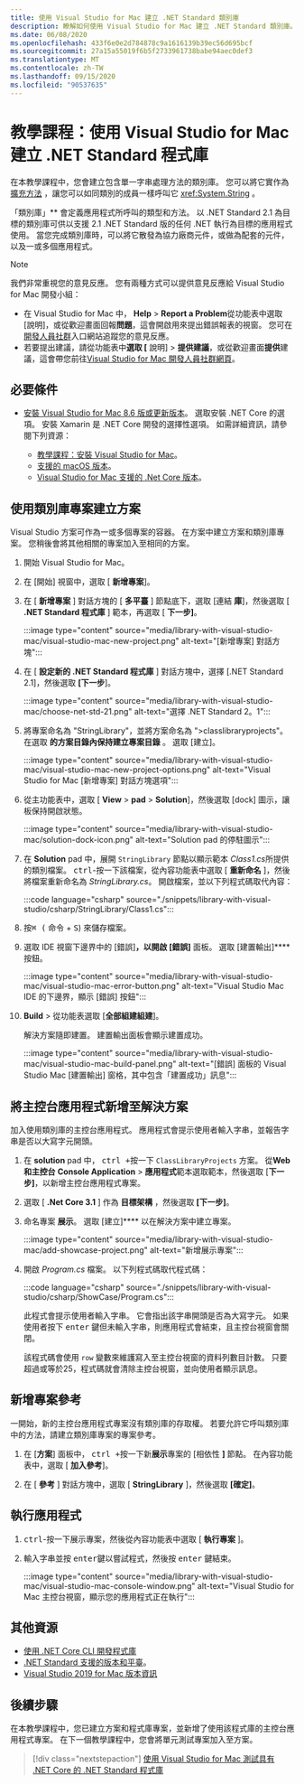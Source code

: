 ```yaml
---
title: 使用 Visual Studio for Mac 建立 .NET Standard 類別庫
description: 瞭解如何使用 Visual Studio for Mac 建立 .NET Standard 類別庫。
ms.date: 06/08/2020
ms.openlocfilehash: 433f6e0e2d784878c9a1616139b39ec56d695bcf
ms.sourcegitcommit: 27a15a55019f6b5f2733961738babe94aec0def3
ms.translationtype: MT
ms.contentlocale: zh-TW
ms.lasthandoff: 09/15/2020
ms.locfileid: "90537635"
---
```

# <a name="tutorial-create-a-net-standard-library-using-visual-studio-for-mac"></a>教學課程：使用 Visual Studio for Mac 建立 .NET Standard 程式庫

在本教學課程中，您會建立包含單一字串處理方法的類別庫。 您可以將它實作為 [擴充方法](../../csharp/programming-guide/classes-and-structs/extension-methods.md) ，讓您可以如同類別的成員一樣呼叫它 <xref:System.String> 。

「類別庫」** 會定義應用程式所呼叫的類型和方法。 以 .NET Standard 2.1 為目標的類別庫可供以支援 2.1 .NET Standard 版的任何 .NET 執行為目標的應用程式使用。 當您完成類別庫時，可以將它散發為協力廠商元件，或做為配套的元件，以及一或多個應用程式。

> [!NOTE]
> 我們非常重視您的意見反應。 您有兩種方式可以提供意見反應給 Visual Studio for Mac 開發小組：
>
> - 在 Visual Studio for Mac 中， **Help**  >  **Report a Problem**從功能表中選取 [說明]，或從歡迎畫面回報**問題**，這會開啟用來提出錯誤報表的視窗。 您可在[開發人員社群](https://developercommunity.visualstudio.com/spaces/41/index.html)入口網站追蹤您的意見反應。
> - 若要提出建議，請從功能表中**選取 [** 說明]  >  **提供建議**，或從歡迎畫面**提供**建議，這會帶您前往[Visual Studio for Mac 開發人員社群網頁](https://developercommunity.visualstudio.com/content/idea/post.html?space=41)。

## <a name="prerequisites"></a>必要條件

* [安裝 Visual Studio for Mac 8.6 版或更新版本](https://visualstudio.microsoft.com/vs/mac/?utm_medium=microsoft&utm_source=docs.microsoft.com&utm_campaign=inline+link)。 選取安裝 .NET Core 的選項。 安裝 Xamarin 是 .NET Core 開發的選擇性選項。 如需詳細資訊，請參閱下列資源：

  * [教學課程：安裝 Visual Studio for Mac](/visualstudio/mac/installation)。
  * [支援的 macOS 版本](../install/macos.md)。
  * [Visual Studio for Mac 支援的 .Net Core 版本](/visualstudio/mac/net-core-support)。

## <a name="create-a-solution-with-a-class-library-project"></a>使用類別庫專案建立方案

Visual Studio 方案可作為一或多個專案的容器。 在方案中建立方案和類別庫專案。 您稍後會將其他相關的專案加入至相同的方案。

1. 開始 Visual Studio for Mac。

1. 在 [開始] 視窗中，選取 [ **新增專案**]。

1. 在 [ **新增專案** ] 對話方塊的 [ **多平臺** ] 節點底下，選取 [連結 **庫**]，然後選取 [ **.NET Standard 程式庫** ] 範本，再選取 [ **下一步]**。

   :::image type="content" source="media/library-with-visual-studio-mac/visual-studio-mac-new-project.png" alt-text="[新增專案] 對話方塊":::

1. 在 [ **設定新的 .NET Standard 程式庫** ] 對話方塊中，選擇 [.NET Standard 2.1]，然後選取 **[下一步**]。

   :::image type="content" source="media/library-with-visual-studio-mac/choose-net-std-21.png" alt-text="選擇 .NET Standard 2。1":::

1. 將專案命名為 "StringLibrary"，並將方案命名為 ">classlibraryprojects"。 在選取 **的方案目錄內保持建立專案目錄** 。 選取 [建立]。

   :::image type="content" source="media/library-with-visual-studio-mac/visual-studio-mac-new-project-options.png" alt-text="Visual Studio for Mac [新增專案] 對話方塊選項":::

1. 從主功能表中，選取 [ **View**  >  **pad**  >  **Solution**]，然後選取 [dock] 圖示，讓板保持開啟狀態。

   :::image type="content" source="media/library-with-visual-studio-mac/solution-dock-icon.png" alt-text="Solution pad 的停駐圖示":::

1. 在 **Solution** pad 中，展開 `StringLibrary` 節點以顯示範本 *Class1.cs*所提供的類別檔案。 <kbd>ctrl</kbd>-按一下該檔案，從內容功能表中選取 [ **重新命名** ]，然後將檔案重新命名為 *StringLibrary.cs*。 開啟檔案，並以下列程式碼取代內容：

   :::code language="csharp" source="./snippets/library-with-visual-studio/csharp/StringLibrary/Class1.cs":::

1. 按<kbd>⌘</kbd><kbd> (</kbd> <kbd>命令</kbd> + <kbd>S</kbd>) 來儲存檔案。

1. 選取 IDE 視窗下邊界中的 [錯誤]****，以開啟 [錯誤]**** 面板。 選取 [建置輸出]**** 按鈕。

   :::image type="content" source="media/library-with-visual-studio-mac/visual-studio-mac-error-button.png" alt-text="Visual Studio Mac IDE 的下邊界，顯示 [錯誤] 按鈕":::

1. **Build**  >  從功能表選取 [**全部組建組建**]。

   解決方案隨即建置。 建置輸出面板會顯示建置成功。

   :::image type="content" source="media/library-with-visual-studio-mac/visual-studio-mac-build-panel.png" alt-text="[錯誤] 面板的 Visual Studio Mac [建置輸出] 窗格，其中包含「建置成功」訊息":::

## <a name="add-a-console-app-to-the-solution"></a>將主控台應用程式新增至解決方案

加入使用類別庫的主控台應用程式。 應用程式會提示使用者輸入字串，並報告字串是否以大寫字元開頭。

1. 在 **solution** pad 中， <kbd>ctrl +</kbd>按一下 `ClassLibraryProjects` 方案。 從**Web 和主控台** **Console Application**  >  **應用程式**範本選取範本，然後選取 [**下一步]**，以新增主控台應用程式專案。

1. 選取 [ **.Net Core 3.1** ] 作為 **目標架構** ，然後選取 **[下一步]**。

1. 命名專案 **展示**。 選取 [建立]**** 以在解決方案中建立專案。

   :::image type="content" source="media/library-with-visual-studio-mac/add-showcase-project.png" alt-text="新增展示專案":::

1. 開啟 *Program.cs* 檔案。 以下列程式碼取代程式碼：

   :::code language="csharp" source="./snippets/library-with-visual-studio/csharp/ShowCase/Program.cs":::

   此程式會提示使用者輸入字串。 它會指出該字串開頭是否為大寫字元。 如果使用者按下 <kbd>enter</kbd> 鍵但未輸入字串，則應用程式會結束，且主控台視窗會關閉。

   該程式碼會使用 `row` 變數來維護寫入至主控台視窗的資料列數目計數。 只要超過或等於25，程式碼就會清除主控台視窗，並向使用者顯示訊息。

## <a name="add-a-project-reference"></a>新增專案參考

一開始，新的主控台應用程式專案沒有類別庫的存取權。 若要允許它呼叫類別庫中的方法，請建立類別庫專案的專案參考。

1. 在 [**方案**] 面板中， <kbd>ctrl +</kbd>按一下新**展示**專案的 [相依性 **]** 節點。 在內容功能表中，選取 [ **加入參考**]。

1. 在 [ **參考** ] 對話方塊中，選取 [ **StringLibrary** ]，然後選取 **[確定]**。

## <a name="run-the-app"></a>執行應用程式

1. <kbd>ctrl</kbd>-按一下展示專案，然後從內容功能表中選取 [ **執行專案** ]。

1. 輸入字串並按 <kbd>enter</kbd>鍵以嘗試程式，然後按 <kbd>enter</kbd> 鍵結束。

   :::image type="content" source="media/library-with-visual-studio-mac/visual-studio-mac-console-window.png" alt-text="Visual Studio for Mac 主控台視窗，顯示您的應用程式正在執行":::

## <a name="additional-resources"></a>其他資源

* [使用 .NET Core CLI 開發程式庫](libraries.md)
* [.NET Standard 支援的版本和平臺](../../standard/net-standard.md)。
* [Visual Studio 2019 for Mac 版本資訊](/visualstudio/releasenotes/vs2019-mac-relnotes)

## <a name="next-steps"></a>後續步驟

在本教學課程中，您已建立方案和程式庫專案，並新增了使用該程式庫的主控台應用程式專案。 在下一個教學課程中，您會將單元測試專案加入至方案。

> [!div class="nextstepaction"]
> [使用 Visual Studio for Mac 測試具有 .NET Core 的 .NET Standard 程式庫](testing-library-with-visual-studio-mac.md)
